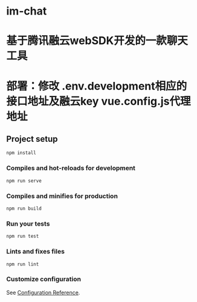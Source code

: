 # im-chat

# 基于腾讯融云webSDK开发的一款聊天工具

# 部署：修改 .env.development相应的接口地址及融云key vue.config.js代理地址

## Project setup
```
npm install
```

### Compiles and hot-reloads for development
```
npm run serve
```

### Compiles and minifies for production
```
npm run build
```

### Run your tests
```
npm run test
```

### Lints and fixes files
```
npm run lint
```

### Customize configuration
See [Configuration Reference](https://cli.vuejs.org/config/).
